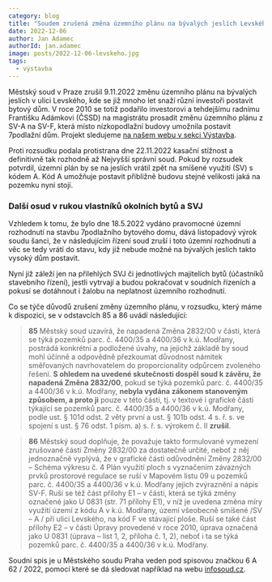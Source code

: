 ```yaml
---
category: blog
title: "Soudem zrušená změna územního plánu na bývalých jeslích Levského dává šanci k zamezení stavby bytového domu uvnitř sídliště"
date: 2022-12-06
author: Jan Adamec
authorId: jan.adamec
image: posts/2022-12-06-levskeho.jpg
tags:
  - výstavba
---
```


Městský soud v Praze zrušil 9.11.2022 změnu územního plánu na bývalých jeslích v ulici Levského, kde se již mnoho let snaží různí investoři postavit bytový dům. V roce 2010 se totiž podařilo investorovi a tehdejšímu radnímu Františku Adámkovi (ČSSD) na magistrátu prosadit změnu územního plánu z SV-A na SV-F, která místo nízkopodlažní budovy umožnila postavit 7podlažní dům. Projekt sledujeme [na našem webu v sekci Výstavba](https://praha12.pirati.cz/vystavba/modrany-levskeho.html).

Proti rozsudku podala protistrana dne 22.11.2022 kasační stížnost a definitivně tak rozhodně až Nejvyšší správní soud. Pokud by rozsudek potvrdil, územní plán by se na jeslích vrátil zpět na smíšené využití (SV) s kódem A. Kód A umožňuje postavit přibližně budovu stejné velikosti jaká na pozemku nyní stojí.

### Další osud v rukou vlastníků okolních bytů a SVJ

Vzhledem k tomu, že bylo dne 18.5.2022 vydáno pravomocné územní rozhodnutí na stavbu 7podlažního bytového domu, dává listopadový výrok soudu šanci, že v následujícím řízení soud zruší i toto územní rozhodnutí a věc se tedy vrátí do stavu, kdy již nebude možné na bývalých jeslích takto vysoký dům postavit.

Nyní již záleží jen na přilehlých SVJ či jednotlivých majitelích bytů (účastníků stavebního řízení), jestli vytrvají a budou pokračovat v soudních řízeních a pokusí se dotáhnout i žalobu na neplatnost územního rozhodnutí.

Co se týče důvodů zrušení změny územního plánu, v rozsudku, který máme k dispozici, se v odstavcích 85 a 86 uvádí následující:

> **85** Městský soud uzavírá, že napadená Změna 2832/00 v části, která se týká pozemků parc. č. 4400/35 a 4400/36 v k.ú. Modřany, postrádá konkrétní a podložené úvahy, na jejichž základě by soud mohl účinně a odpovědně přezkoumat důvodnost námitek směřovaných navrhovatelem do proporcionality odpůrcem zvoleného řešení. **S ohledem na uvedené skutečnosti dospěl soud k závěru, že napadená Změna 2832/00**, pokud se týká pozemků parc. č. 4400/35 a 4400/36 v k.ú. Modřany, **nebyla vydána zákonem stanoveným způsobem, a proto ji** pouze v této části, tj. v textové i grafické části týkající se pozemků parc. č. 4400/35 a 4400/36 v k.ú. Modřany, podle ust. § 101d odst. 2 věty první a ust. § 101b odst. 4 s. ř. s. ve spojení s ust. § 76 odst. 1 písm. a) s. ř. s. výrokem č. II **zrušil**.

> **86** Městský soud doplňuje, že považuje takto formulované vymezení zrušované části Změny 2832/00 za dostatečně určité, neboť z něj jednoznačně vyplývá, že v grafické části odůvodnění Změny 2832/00 – Schéma výkresu č. 4 Plán využití ploch s vyznačením závazných prvků prostorové regulace se ruší v Mapovém listu 09 u pozemků parc. č. 4400/35 a 4400/36 v k.ú. Modřany jejich zvýraznění a nápis SV-F. Ruší se též část přílohy E1 – v části, která se týká změny označené jako U 0831 (str. 71 přílohy E1), v níž je uvedena změna míry využití území z kódu A v k.ú. Modřany, území všeobecně smíšené /SV – A / při ulici Levského, na kód F ve stávající ploše. Ruší se také část přílohy E2 – v části Úpravy provedené v roce 2010, úprava označená jako U 0831 (úprava – list 1, 2, příloha č. 1, 2), neboť i ta se týká pozemků parc. č. 4400/35 a 4400/36 v k.ú. Modřany.

Soudní spis je u Městského soudu Praha veden pod spisovou značkou 6 A 62 / 2022, pomocí které se dá sledovat například na webu [infosoud.cz](https://infosoud.justice.cz/InfoSoud/public/search.do?type=spzn&typSoudu=os&krajOrg=MSPHAAB&org=&cisloSenatu=6&druhVec=A&bcVec=62&rocnik=2022&spamQuestion=23&agendaNc=CIVIL).


